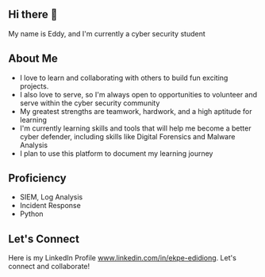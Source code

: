 ## Hi there 👋
My name is Eddy, and I'm currently a cyber security student

## About Me
- I love to learn and collaborating with others to build fun exciting projects.
- I also love to serve, so I'm always open to opportunities to volunteer and serve within the cyber security community
- My greatest strengths are teamwork, hardwork, and a high aptitude for learning
- I'm currently learning skills and tools that will help me become a better cyber defender, including skills like Digital Forensics and Malware Analysis
- I plan to use this platform to document my learning journey
  
## Proficiency
- SIEM, Log Analysis
- Incident Response
- Python

## Let's Connect
Here is my LinkedIn Profile www.linkedin.com/in/ekpe-edidiong. Let's connect and collaborate!
